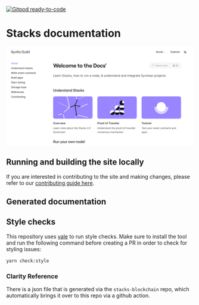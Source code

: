 [![Gitpod ready-to-code](https://img.shields.io/badge/Gitpod-ready--to--code-blue?logo=gitpod)](https://gitpod.io/#https://github.com/syvita/docs)

# Stacks documentation

![A screenshot of docs.syvita.org](/public/images/docs-homepage.png)

## Running and building the site locally

If you are interested in contributing to the site and making changes, please refer to our [contributing guide here](https://docs.syvita.org/ecosystem/contributing).

## Generated documentation

## Style checks

This repository uses [vale](https://github.com/errata-ai/vale) to run style checks. Make sure to install the tool and run the following command before creating a PR in order to check for styling issues:

```bash
yarn check:style
```

### Clarity Reference

There is a json file that is generated via the `stacks-blockchain` repo, which automatically brings it over to this repo
via a github action.
